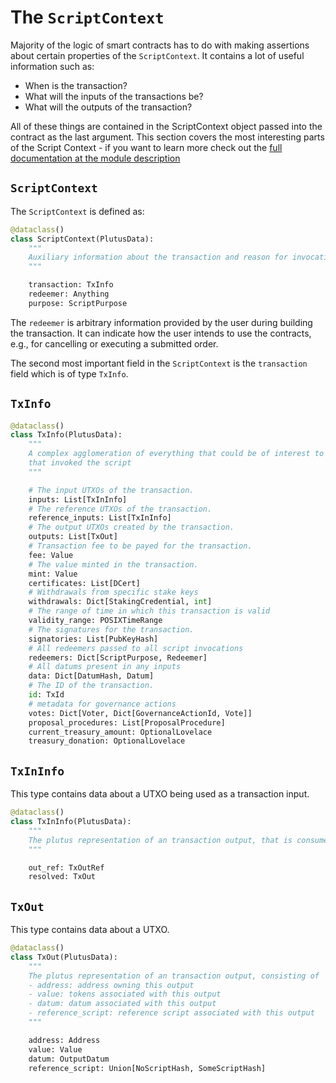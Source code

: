 # The `ScriptContext`

Majority of the logic of smart contracts has to do with making assertions about certain properties of the `ScriptContext`.
It contains a lot of useful information such as:

- When is the transaction?
- What will the inputs of the transactions be?
- What will the outputs of the transaction?

All of these things are contained in the ScriptContext object passed into the contract as the last argument.
This section covers the most interesting parts of the Script Context - if you want to learn more check out the [full documentation at the module description](https://opshin.opshin.dev/opshin/ledger/api_v2.html)


## `ScriptContext`

The `ScriptContext` is defined as:

```python
@dataclass()
class ScriptContext(PlutusData):
    """
    Auxiliary information about the transaction and reason for invocation of the called script.
    """

    transaction: TxInfo
    redeemer: Anything
    purpose: ScriptPurpose

```

The `redeemer` is arbitrary information provided by the user during building the transaction. It can indicate how the user intends to use the contracts, e.g., for cancelling or executing a submitted order.

The second most important field in the `ScriptContext` is the `transaction` field which is of type `TxInfo`.

## `TxInfo`

```python
@dataclass()
class TxInfo(PlutusData):
    """
    A complex agglomeration of everything that could be of interest to the executed script, regarding the transaction
    that invoked the script
    """

    # The input UTXOs of the transaction.
    inputs: List[TxInInfo]
    # The reference UTXOs of the transaction.
    reference_inputs: List[TxInInfo]
    # The output UTXOs created by the transaction.
    outputs: List[TxOut]
    # Transaction fee to be payed for the transaction.
    fee: Value
    # The value minted in the transaction.
    mint: Value
    certificates: List[DCert]
    # Withdrawals from specific stake keys
    withdrawals: Dict[StakingCredential, int]
    # The range of time in which this transaction is valid
    validity_range: POSIXTimeRange
    # The signatures for the transaction.
    signatories: List[PubKeyHash]
    # All redeemers passed to all script invocations
    redeemers: Dict[ScriptPurpose, Redeemer]
    # All datums present in any inputs
    data: Dict[DatumHash, Datum]
    # The ID of the transaction.
    id: TxId
    # metadata for governance actions
    votes: Dict[Voter, Dict[GovernanceActionId, Vote]]
    proposal_procedures: List[ProposalProcedure]
    current_treasury_amount: OptionalLovelace
    treasury_donation: OptionalLovelace
```

## `TxInInfo`

This type contains data about a UTXO being used as a transaction input.

```python
@dataclass()
class TxInInfo(PlutusData):
    """
    The plutus representation of an transaction output, that is consumed by the transaction.
    """

    out_ref: TxOutRef
    resolved: TxOut
```

## `TxOut`

This type contains data about a UTXO.

```python
@dataclass()
class TxOut(PlutusData):
    """
    The plutus representation of an transaction output, consisting of
    - address: address owning this output
    - value: tokens associated with this output
    - datum: datum associated with this output
    - reference_script: reference script associated with this output
    """

    address: Address
    value: Value
    datum: OutputDatum
    reference_script: Union[NoScriptHash, SomeScriptHash]
```
